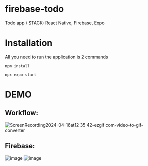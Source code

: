 # firebase-todo
Todo app / STACK: React Native, Firebase, Expo

# Installation

All you need to run the application is 2 commands

`npm install`

`npx expo start`

# DEMO
## Workflow:

![ScreenRecording2024-04-16at12 35 42-ezgif com-video-to-gif-converter](https://github.com/yaroslav-vasilyev/firebase-todo/assets/116715761/b176cec2-a526-4c14-aa7e-c340467e0acf)

## Firebase:

![image](https://github.com/yaroslav-vasilyev/firebase-todo/assets/116715761/805e4510-c26b-4ad8-8d13-be0b87cdc600)
![image](https://github.com/yaroslav-vasilyev/firebase-todo/assets/116715761/c36578fd-1ca8-416c-a34d-facf874dfe8a)
